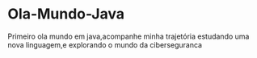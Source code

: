 # Ola-Mundo-Java
Primeiro ola mundo em java,acompanhe minha trajetória estudando uma nova linguagem,e explorando o mundo da ciberseguranca

